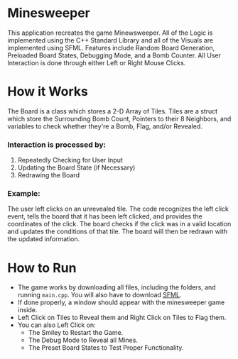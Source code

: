 # Minesweeper
This application recreates the game Minewsweeper. All of the Logic is implemented using the C++ Standard Library and all of the Visuals are implemented using SFML. Features include Random Board Generation, Preloaded Board States, Debugging Mode, and a Bomb Counter. All User Interaction is done through either Left or Right Mouse Clicks.
# How it Works
The Board is a class which stores a 2-D Array of Tiles. Tiles are a struct which store the Surrounding Bomb Count, Pointers to their 8 Neighbors, and variables to check whether they're a Bomb, Flag, and/or Revealed.
### Interaction is processed by: 
1) Repeatedly Checking for User Input
2) Updating the Board State (if Necessary)
3) Redrawing the Board
### Example:
The user left clicks on an unrevealed tile. The code recognizes the left click event, tells the board that it has been left clicked, and provides the coordinates of the click. The board checks if the click was in a valid location and updates the conditions of that tile. The board will then be redrawn with the updated information.
# How to Run
- The game works by downloading all files, including the folders, and running `main.cpp`. You will also have to download [SFML](https://www.sfml-dev.org/download.php).
- If done properly, a window should appear with the minesweeper game inside.
- Left Click on Tiles to Reveal them and Right Click on Tiles to Flag them.
- You can also Left Click on:
  - The Smiley to Restart the Game.
  - The Debug Mode to Reveal all Mines.
  - The Preset Board States to Test Proper Functionality.
